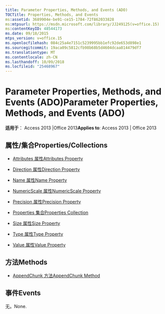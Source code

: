 ```yaml
---
title: Parameter Properties, Methods, and Events (ADO)
TOCTitle: Properties, Methods, and Events
ms:assetid: 3689904e-be91-ce15-1784-72f862033828
ms:mtpsurl: https://msdn.microsoft.com/library/JJ249125(v=office.15)
ms:contentKeyID: 48544173
ms.date: 09/18/2015
mtps_version: v=office.15
ms.openlocfilehash: 084c25a4e7151c5239995bb1efc92de653d898e1
ms.sourcegitcommit: 19aca09c5812cfb98b68b5d4604dcaa814479df7
ms.translationtype: MT
ms.contentlocale: zh-CN
ms.lasthandoff: 10/09/2018
ms.locfileid: "25468967"
---
```

# <a name="parameter-properties-methods-and-events-ado"></a><span data-ttu-id="875c1-102">Parameter Properties, Methods, and Events (ADO)</span><span class="sxs-lookup"><span data-stu-id="875c1-102">Parameter Properties, Methods, and Events (ADO)</span></span>


<span data-ttu-id="875c1-103">**适用于**： Access 2013 |Office 2013</span><span class="sxs-lookup"><span data-stu-id="875c1-103">**Applies to**: Access 2013 | Office 2013</span></span>

## <a name="propertiescollections"></a><span data-ttu-id="875c1-104">属性/集合</span><span class="sxs-lookup"><span data-stu-id="875c1-104">Properties/Collections</span></span>

- [<span data-ttu-id="875c1-105">Attributes 属性</span><span class="sxs-lookup"><span data-stu-id="875c1-105">Attributes Property</span></span>](attributes-property-ado.md)

- [<span data-ttu-id="875c1-106">Direction 属性</span><span class="sxs-lookup"><span data-stu-id="875c1-106">Direction Property</span></span>](direction-property-ado.md)

- [<span data-ttu-id="875c1-107">Name 属性</span><span class="sxs-lookup"><span data-stu-id="875c1-107">Name Property</span></span>](name-property-ado.md)

- [<span data-ttu-id="875c1-108">NumericScale 属性</span><span class="sxs-lookup"><span data-stu-id="875c1-108">NumericScale Property</span></span>](numericscale-property-ado.md)

- [<span data-ttu-id="875c1-109">Precision 属性</span><span class="sxs-lookup"><span data-stu-id="875c1-109">Precision Property</span></span>](precision-property-ado.md)

- [<span data-ttu-id="875c1-110">Properties 集合</span><span class="sxs-lookup"><span data-stu-id="875c1-110">Properties Collection</span></span>](properties-collection-ado.md)

- [<span data-ttu-id="875c1-111">Size 属性</span><span class="sxs-lookup"><span data-stu-id="875c1-111">Size Property</span></span>](size-property-ado.md)

- [<span data-ttu-id="875c1-112">Type 属性</span><span class="sxs-lookup"><span data-stu-id="875c1-112">Type Property</span></span>](type-property-ado.md)

- [<span data-ttu-id="875c1-113">Value 属性</span><span class="sxs-lookup"><span data-stu-id="875c1-113">Value Property</span></span>](value-property-ado.md)

## <a name="methods"></a><span data-ttu-id="875c1-114">方法</span><span class="sxs-lookup"><span data-stu-id="875c1-114">Methods</span></span>

- [<span data-ttu-id="875c1-115">AppendChunk 方法</span><span class="sxs-lookup"><span data-stu-id="875c1-115">AppendChunk Method</span></span>](appendchunk-method-ado.md)

## <a name="events"></a><span data-ttu-id="875c1-116">事件</span><span class="sxs-lookup"><span data-stu-id="875c1-116">Events</span></span>

<span data-ttu-id="875c1-117">无。</span><span class="sxs-lookup"><span data-stu-id="875c1-117">None.</span></span>

